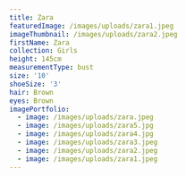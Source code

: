 ```yaml
---
title: Zara
featuredImage: /images/uploads/zara1.jpeg
imageThumbnail: /images/uploads/zara2.jpeg
firstName: Zara
collection: Girls
height: 145cm
measurementType: bust
size: '10'
shoeSize: '3'
hair: Brown
eyes: Brown
imagePortfolio:
  - image: /images/uploads/zara.jpeg
  - image: /images/uploads/zara5.jpg
  - image: /images/uploads/zara4.jpg
  - image: /images/uploads/zara3.jpeg
  - image: /images/uploads/zara2.jpeg
  - image: /images/uploads/zara1.jpeg
---
```


